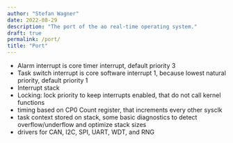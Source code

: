 ```yaml
---
author: "Stefan Wagner"
date: 2022-08-29
description: "The port of the ao real-time operating system."
draft: true
permalink: /port/
title: "Port"
---
```


- Alarm interrupt is core timer interrupt, default priority 3
- Task switch interrupt is core software interrupt 1, because lowest natural priority, default priority 1
- Interrupt stack
- Locking: lock priority to keep interrupts enabled, that do not call kernel functions
- timing based on CP0 Count register, that increments every other sysclk
- task context stored on stack, some basic diagnostics to detect overflow/underflow and optimize stack sizes
- drivers for CAN, I2C, SPI, UART, WDT, and RNG
